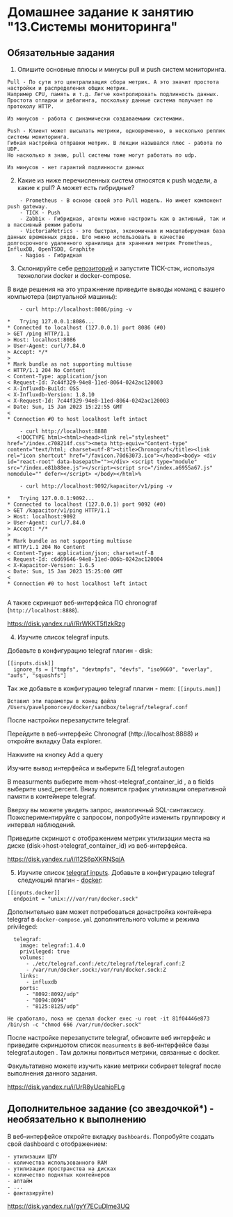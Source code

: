 # Домашнее задание к занятию "13.Системы мониторинга"

## Обязательные задания

1. Опишите основные плюсы и минусы pull и push систем мониторинга.
```
Pull - По сути это централизация сбора метрик. А это значит простота настройки и распределения общих метрик. 
Например CPU, память и т.д. Легче контролировать подлинность данных. 
Простота отладки и дебагинга, поскольку данные система получает по протоколу HTTP.

Из минусов - работа с динамически создаваемыми системами.

Push - Клиент может высылать метрики, одновременно, в несколько реплик системы мониторинга. 
Гибкая настройка отправки метрик. В лекции назывался плюс - работа по UDP. 
Но насколько я знаю, pull системы тоже могут работать по udp.

Из минусов - нет гарантий подлинности данных
```
2. Какие из ниже перечисленных систем относятся к push модели, а какие к pull? А может есть гибридные?
```
    - Prometheus - В основе своей это Pull модель. Но имеет компонент push gateway.
    - TICK - Push
    - Zabbix - Гибридная, агенты можно настроить как в активный, так и в пассивный режим работы
    - VictoriaMetrics - это быстрая, экономичная и масштабируемая база данных временных рядов. Его можно использовать в качестве долгосрочного удаленного хранилища для хранения метрик Prometheus, InfluxDB, OpenTSDB, Graphite
    - Nagios - Гибридная
```

3. Склонируйте себе [репозиторий](https://github.com/influxdata/sandbox/tree/master) и запустите TICK-стэк, 
используя технологии docker и docker-compose.

В виде решения на это упражнение приведите выводы команд с вашего компьютера (виртуальной машины):
```
    - curl http://localhost:8086/ping -v
    
*   Trying 127.0.0.1:8086...
* Connected to localhost (127.0.0.1) port 8086 (#0)
> GET /ping HTTP/1.1
> Host: localhost:8086
> User-Agent: curl/7.84.0
> Accept: */*
>
* Mark bundle as not supporting multiuse
< HTTP/1.1 204 No Content
< Content-Type: application/json
< Request-Id: 7c44f329-94e8-11ed-8064-0242ac120003
< X-Influxdb-Build: OSS
< X-Influxdb-Version: 1.8.10
< X-Request-Id: 7c44f329-94e8-11ed-8064-0242ac120003
< Date: Sun, 15 Jan 2023 15:22:55 GMT
<
* Connection #0 to host localhost left intact
```
```
    - curl http://localhost:8888
   <!DOCTYPE html><html><head><link rel="stylesheet" href="/index.c708214f.css"><meta http-equiv="Content-type" content="text/html; charset=utf-8"><title>Chronograf</title><link rel="icon shortcut" href="/favicon.70d63073.ico"></head><body> <div id="react-root" data-basepath=""></div> <script type="module" src="/index.e81b88ee.js"></script><script src="/index.a6955a67.js" nomodule="" defer></script> </body></html>%
```
```
    - curl http://localhost:9092/kapacitor/v1/ping -v
    
*   Trying 127.0.0.1:9092...
* Connected to localhost (127.0.0.1) port 9092 (#0)
> GET /kapacitor/v1/ping HTTP/1.1
> Host: localhost:9092
> User-Agent: curl/7.84.0
> Accept: */*
>
* Mark bundle as not supporting multiuse
< HTTP/1.1 204 No Content
< Content-Type: application/json; charset=utf-8
< Request-Id: c6d69646-94e8-11ed-806b-0242ac120004
< X-Kapacitor-Version: 1.6.5
< Date: Sun, 15 Jan 2023 15:25:00 GMT
<
* Connection #0 to host localhost left intact
    
```  

А также скриншот веб-интерфейса ПО chronograf (`http://localhost:8888`). 

https://disk.yandex.ru/i/RrWKKT5fIzkRzg

4. Изучите список telegraf inputs.

Добавьте в конфигурацию telegraf плагин - disk:
```
[[inputs.disk]]
  ignore_fs = ["tmpfs", "devtmpfs", "devfs", "iso9660", "overlay", "aufs", "squashfs"]
```
Так же добавьте в конфигурацию telegraf плагин - mem:
`[[inputs.mem]]`

`Вставил эти параметры в конец файла /Users/pavelpomorcev/docker/sandbox/telegraf/telegraf.conf`

После настройки перезапустите telegraf.

Перейдите в веб-интерфейс Chronograf (http://localhost:8888) и откройте вкладку Data explorer.

Нажмите на кнопку Add a query

Изучите вывод интерфейса и выберите БД telegraf.autogen

В measurments выберите mem->host->telegraf_container_id , а в fields выберите used_percent. Внизу появится график утилизации оперативной памяти в контейнере telegraf.

Вверху вы можете увидеть запрос, аналогичный SQL-синтаксису. Поэкспериментируйте с запросом, попробуйте изменить группировку и интервал наблюдений.

Приведите скриншот с отображением метрик утилизации места на диске (disk->host->telegraf_container_id) из веб-интерфейса.

https://disk.yandex.ru/i/l12S6pXKRNSqjA

5. Изучите список [telegraf inputs](https://github.com/influxdata/telegraf/tree/master/plugins/inputs). 
Добавьте в конфигурацию telegraf следующий плагин - [docker](https://github.com/influxdata/telegraf/tree/master/plugins/inputs/docker):
```
[[inputs.docker]]
  endpoint = "unix:///var/run/docker.sock"
```

Дополнительно вам может потребоваться донастройка контейнера telegraf в `docker-compose.yml` дополнительного volume и 
режима privileged:
```
  telegraf:
    image: telegraf:1.4.0
    privileged: true
    volumes:
      - ./etc/telegraf.conf:/etc/telegraf/telegraf.conf:Z
      - /var/run/docker.sock:/var/run/docker.sock:Z
    links:
      - influxdb
    ports:
      - "8092:8092/udp"
      - "8094:8094"
      - "8125:8125/udp"
```

`Не сработало, пока не сделал docker exec -u root -it 81f04446e873  /bin/sh -c "chmod 666 /var/run/docker.sock"`

После настройке перезапустите telegraf, обновите веб интерфейс и приведите скриншотом список `measurments` в 
веб-интерфейсе базы telegraf.autogen . Там должны появиться метрики, связанные с docker.

Факультативно можете изучить какие метрики собирает telegraf после выполнения данного задания.

https://disk.yandex.ru/i/UrR8yUcahipFLg

## Дополнительное задание (со звездочкой*) - необязательно к выполнению

В веб-интерфейсе откройте вкладку `Dashboards`. Попробуйте создать свой dashboard с отображением:

    - утилизации ЦПУ
    - количества использованного RAM
    - утилизации пространства на дисках
    - количество поднятых контейнеров
    - аптайм
    - ...
    - фантазируйте)
    
 https://disk.yandex.ru/i/gyY7ECuDIme3UQ

